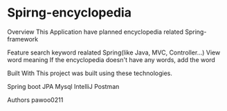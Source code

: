 # Spirng-encyclopedia

Overview
This Application have planned encyclopedia related Spring-framework

Feature
search keyword realated Spring(like Java, MVC, Controller...)
View word meaning
If the encyclopedia doesn't have any words, add the word

Built With
This project was built using these technologies.

Spring boot
JPA
Mysql
IntelliJ
Postman

Authors
pawoo0211

